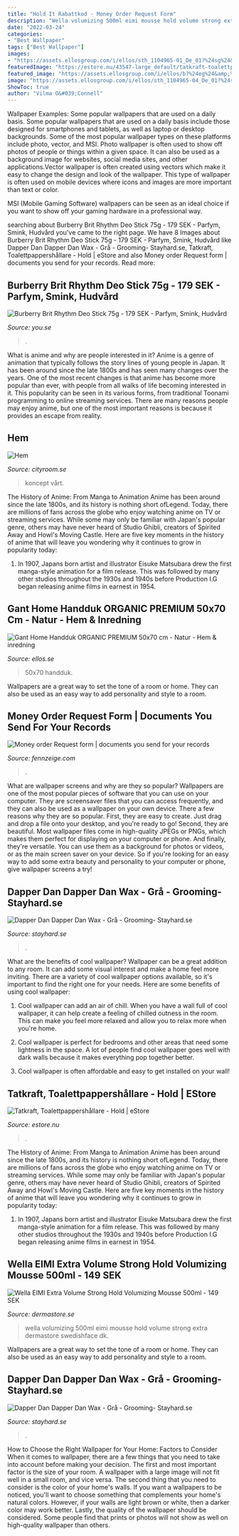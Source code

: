 ```yaml
---
title: "Hold It Rabattkod - Money Order Request Form"
description: "Wella volumizing 500ml eimi mousse hold volume strong extra dermastore swedishface dk"
date: "2022-03-24"
categories:
- "Best Wallpaper"
tags: ["Best Wallpaper"]
images:
- "https://assets.ellosgroup.com/i/ellos/sth_1104965-01_De_01?%24sg%24&amp;%24sd%24&amp;w=800"
featuredImage: "https://estore.nu/43547-large_default/tatkraft-toalettpappershallare---hold.jpg"
featured_image: "https://assets.ellosgroup.com/i/ellos/b?%24eg%24&amp;%24em%24&amp;%24ep%24&amp;%24et%24&amp;n=ell_1586611-13_Fs&amp;mw=800"
image: "https://assets.ellosgroup.com/i/ellos/sth_1104965-04_De_01?%24sg%24&amp;%24sd%24&amp;%24st%24&amp;w=800"
ShowToc: true
author: "Vilma O&#039;Connell"
---
```



Wallpaper Examples: Some popular wallpapers that are used on a daily basis.
Some popular wallpapers that are used on a daily basis include those designed for smartphones and tablets, as well as laptop or desktop backgrounds. Some of the most popular wallpaper types on these platforms include photo, vector, and MSI. 
Photo wallpaper is often used to show off photos of people or things within a given space. It can also be used as a background image for websites, social media sites, and other applications.Vector wallpaper is often created using vectors which make it easy to change the design and look of the wallpaper. This type of wallpaper is often used on mobile devices where icons and images are more important than text or color. 

MSI (Mobile Gaming Software) wallpapers can be seen as an ideal choice if you want to show off your gaming hardware in a professional way.

	

		
searching about Burberry Brit Rhythm Deo Stick 75g - 179 SEK - Parfym, Smink, Hudvård you've came to the right page. We have 8 Images about Burberry Brit Rhythm Deo Stick 75g - 179 SEK - Parfym, Smink, Hudvård like Dapper Dan Dapper Dan Wax - Grå - Grooming- Stayhard.se, Tatkraft, Toalettpappershållare - Hold | eStore and also Money order Request form | documents you send for your records. Read more:
		
    
## Burberry Brit Rhythm Deo Stick 75g - 179 SEK - Parfym, Smink, Hudvård

<img loading=lazy src="https://you.se/image/cache/data/parfym/burberry-brit-rhythm-deo-stick-75g-900x900.jpg" onerror="this.onerror=null;this.src='https://tse2.mm.bing.net/th?id=OIP.yVVihgHsgJQ6pG4p9rV2_QHaHa&amp;pid=15.1';" alt="Burberry Brit Rhythm Deo Stick 75g - 179 SEK - Parfym, Smink, Hudvård">

_Source: you.se_

>. 

	

What is anime and why are people interested in it?
Anime is a genre of animation that typically follows the story lines of young people in Japan. It has been around since the late 1800s and has seen many changes over the years. One of the most recent changes is that anime has become more popular than ever, with people from all walks of life becoming interested in it. This popularity can be seen in its various forms, from traditional Toonami programming to online streaming services. There are many reasons people may enjoy anime, but one of the most important reasons is because it provides an escape from reality.

    
## Hem

<img loading=lazy src="http://cityroom.se/____impro/1/onewebmedia/OK_sign_clipart.png?etag=%229ba1-57222e35%22&amp;sourceContentType=image%2Fpng&amp;ignoreAspectRatio&amp;resize=52,52" onerror="this.onerror=null;this.src='https://tse3.mm.bing.net/th?id=OIP.zdQuNdN9IAeJ0vp3jv1hlQAAAA&amp;pid=15.1';" alt="Hem">

_Source: cityroom.se_

>koncept vårt. 

	

The History of Anime: From Manga to Animation
Anime has been around since the late 1800s, and its history is nothing short ofLegend. Today, there are millions of fans across the globe who enjoy watching anime on TV or streaming services. While some may only be familiar with Japan's popular genre, others may have never heard of Studio Ghibli, creators of Spirited Away and Howl's Moving Castle. Here are five key moments in the history of anime that will leave you wondering why it continues to grow in popularity today:
1) In 1907, Japans born artist and illustrator Eisuke Matsubara drew the first manga-style animation for a film release. This was followed by many other studios throughout the 1930s and 1940s before Production I.G began releasing anime films in earnest in 1954.

    
## Gant Home Handduk ORGANIC PREMIUM 50x70 Cm - Natur - Hem &amp; Inredning

<img loading=lazy src="https://assets.ellosgroup.com/i/ellos/b?%24eg%24&amp;%24em%24&amp;%24ep%24&amp;%24et%24&amp;n=ell_1586611-13_Fs&amp;mw=800" onerror="this.onerror=null;this.src='https://tse4.mm.bing.net/th?id=OIP.2eP41XdD7r5MoDOJPOHOqgHaLJ&amp;pid=15.1';" alt="Gant Home Handduk ORGANIC PREMIUM 50x70 cm - Natur - Hem &amp; inredning">

_Source: ellos.se_

>50x70 handduk. 

	

Wallpapers are a great way to set the tone of a room or home. They can also be used as an easy way to add personality and style to a room.

    
## Money Order Request Form | Documents You Send For Your Records

<img loading=lazy src="https://fennzeige.com/wwbeeh/Nk-XTPGBxmocvbiiBp0F4wHaJ4.jpg" onerror="this.onerror=null;this.src='https://tse3.mm.bing.net/th?id=OIP.8BmlgV6EL2ttfvqft_1ogQAAAA&amp;pid=15.1';" alt="Money order Request form | documents you send for your records">

_Source: fennzeige.com_

>. 

	

What are wallpaper screens and why are they so popular?
Wallpapers are one of the most popular pieces of software that you can use on your computer. They are screensaver files that you can access frequently, and they can also be used as a wallpaper on your own device. There a few reasons why they are so popular. First, they are easy to create. Just drag and drop a file onto your desktop, and you're ready to go! Second, they are beautiful. Most wallpaper files come in high-quality JPEGs or PNGs, which makes them perfect for displaying on your computer or phone. And finally, they're versatile. You can use them as a background for photos or videos, or as the main screen saver on your device. So if you're looking for an easy way to add some extra beauty and personality to your computer or phone, give wallpaper screens a try!

    
## Dapper Dan Dapper Dan Wax - Grå - Grooming- Stayhard.se

<img loading=lazy src="https://assets.ellosgroup.com/i/ellos/sth_1104965-04_De_01?%24sg%24&amp;%24sd%24&amp;%24st%24&amp;w=800" onerror="this.onerror=null;this.src='https://tse1.mm.bing.net/th?id=OIP.D2sJyu2BUO3lRXrXayhY1gHaI-&amp;pid=15.1';" alt="Dapper Dan Dapper Dan Wax - Grå - Grooming- Stayhard.se">

_Source: stayhard.se_

>. 

	

What are the benefits of cool wallpaper?
Wallpaper can be a great addition to any room. It can add some visual interest and make a home feel more inviting. There are a variety of cool wallpaper options available, so it's important to find the right one for your needs. Here are some benefits of using cool wallpaper: 
1. Cool wallpaper can add an air of chill. When you have a wall full of cool wallpaper, it can help create a feeling of chilled outness in the room. This can make you feel more relaxed and allow you to relax more when you're home. 

2. Cool wallpaper is perfect for bedrooms and other areas that need some lightness in the space. A lot of people find cool wallpaper goes well with dark walls because it makes everything pop together better. 

3. Cool wallpaper is often affordable and easy to get installed on your wall!

    
## Tatkraft, Toalettpappershållare - Hold | EStore

<img loading=lazy src="https://estore.nu/43547-large_default/tatkraft-toalettpappershallare---hold.jpg" onerror="this.onerror=null;this.src='https://tse3.mm.bing.net/th?id=OIP.tgmVyA1Ivd5yzgGUr7mPwQHaHa&amp;pid=15.1';" alt="Tatkraft, Toalettpappershållare - Hold | eStore">

_Source: estore.nu_

>. 

	

The History of Anime: From Manga to Animation
Anime has been around since the late 1800s, and its history is nothing short ofLegend. Today, there are millions of fans across the globe who enjoy watching anime on TV or streaming services. While some may only be familiar with Japan's popular genre, others may have never heard of Studio Ghibli, creators of Spirited Away and Howl's Moving Castle. Here are five key moments in the history of anime that will leave you wondering why it continues to grow in popularity today:
1) In 1907, Japans born artist and illustrator Eisuke Matsubara drew the first manga-style animation for a film release. This was followed by many other studios throughout the 1930s and 1940s before Production I.G began releasing anime films in earnest in 1954.

    
## Wella EIMI Extra Volume Strong Hold Volumizing Mousse 500ml - 149 SEK

<img loading=lazy src="https://dermastore.se/image/cache/data/wella/wella-eimi-extra-volume-strong-hold-volumizing-mousse-500ml-900x900.jpg" onerror="this.onerror=null;this.src='https://tse1.mm.bing.net/th?id=OIP.yJzX2ecii9S3oXlsh9JeUQHaHa&amp;pid=15.1';" alt="Wella EIMI Extra Volume Strong Hold Volumizing Mousse 500ml - 149 SEK">

_Source: dermastore.se_

>wella volumizing 500ml eimi mousse hold volume strong extra dermastore swedishface dk. 

	

Wallpapers are a great way to set the tone of a room or home. They can also be used as an easy way to add personality and style to a room.

    
## Dapper Dan Dapper Dan Wax - Grå - Grooming- Stayhard.se

<img loading=lazy src="https://assets.ellosgroup.com/i/ellos/sth_1104965-01_De_01?%24sg%24&amp;%24sd%24&amp;w=800" onerror="this.onerror=null;this.src='https://tse4.mm.bing.net/th?id=OIP.DQSPyFwDGnrWdBrpLhk0AwHaI-&amp;pid=15.1';" alt="Dapper Dan Dapper Dan Wax - Grå - Grooming- Stayhard.se">

_Source: stayhard.se_

>. 

	

How to Choose the Right Wallpaper for Your Home: Factors to Consider
When it comes to wallpaper, there are a few things that you need to take into account before making your decision. The first and most important factor is the size of your room. A wallpaper with a large image will not fit well in a small room, and vice versa. 
The second thing that you need to consider is the color of your home's walls. If you want a wallpapers to be noticed, you'll want to choose something that complements your home's natural colors. However, if your walls are light brown or white, then a darker color may work better. 
Lastly, the quality of the wallpaper should be considered. Some people find that prints or photos will not show as well on high-quality wallpaper than others.

